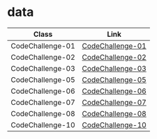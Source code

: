 # data
Class    | Link
---------|---------
CodeChallenge-01 | [CodeChallenge-01](/challenges/arrayReverse/array-reverse.js)
CodeChallenge-02 | [CodeChallenge-02](/challenges/arrayShift/array-shift.js)
CodeChallenge-03 | [CodeChallenge-03](/challenges/arrayBinarySearch)
CodeChallenge-05 | [CodeChallenge-05](https://github.com/401-advanced-javascript-fatemaOwedah/data/pull/1)
CodeChallenge-06 | [CodeChallenge-06](https://github.com/401-advanced-javascript-fatemaOwedah/data/pull/7)
CodeChallenge-07 | [CodeChallenge-07](https://github.com/401-advanced-javascript-fatemaOwedah/data/pull/3)
CodeChallenge-08 | [CodeChallenge-08](https://github.com/401-advanced-javascript-fatemaOwedah/data/pull/8)
CodeChallenge-10 | [CodeChallenge-10](https://github.com/401-advanced-javascript-fatemaOwedah/data/pull/6)